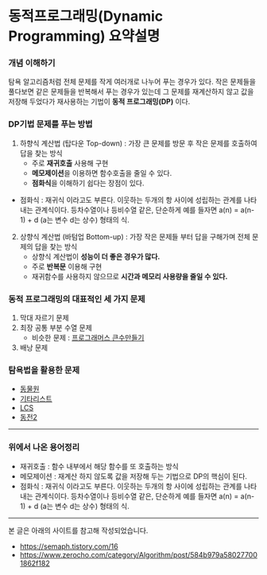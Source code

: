 # 동적프로그래밍(Dynamic Programming) 요약설명 

### 개념 이해하기
탐욕 알고리즘처럼 전체 문제를 작게 여러개로 나누어 푸는 경우가 있다. 작은 문제들을 풀다보면 같은 문제들을 반복해서 푸는 경우가 있는데 그 문제를 재계산하지 않고 값을 저장해 두었다가 재사용하는 기법이 **동적 프로그래밍(DP)** 이다. 

### DP기법 문제를 푸는 방법
1. 하향식 계산법 (탑다운 Top-down) : 가장 큰 문제를 방문 후 작은 문제를 호출하여 답을 찾는 방식
    - 주로 **재귀호출** 사용해 구현
    - **메모제이션**을 이용하면 함수호출을 줄일 수 있다.
    - **점화식**을 이해하기 쉽다는 장점이 있다.

- 점화식 : 재귀식 이라고도 부른다. 이웃하는 두개의 항 사이에 성립하는 관계를 나타내는 관계식이다. 등차수열이나 등비수열 같은, 단순하게 예를 들자면 a(n) = a(n-1) + d (a는 변수 d는 상수) 형태의 식. 

2. 상향식 계산법 (바텀업 Bottom-up) : 가장 작은 문제들 부터 답을 구해가며 전체 문제의 답을 찾는 방식
    - 상향식 계산법이 **성능이 더 좋은 경우가 많다.**
    - 주로 **반복문** 이용해 구현
    - 재귀함수를 사용하지 않으므로 **시간과 메모리 사용량을 줄일 수 있다.**

### 동적 프로그래밍의 대표적인 세 가지 문제
1. 막대 자르기 문제
2. 최장 공통 부분 수열 문제
    - 비슷한 문제 : [프로그래머스 큰수만들기](https://programmers.co.kr/learn/courses/30/lessons/42883)
3. 배낭 문제



### 탐욕법을 활용한 문제
- [동물원](https://www.acmicpc.net/problem/1309)
- [기타리스트](https://www.acmicpc.net/problem/1495)
- [LCS](https://www.acmicpc.net/problem/9251)
- [동전2](https://www.acmicpc.net/problem/2294)

---
### 위에서 나온 용어정리
- 재귀호출 : 함수 내부에서 해당 함수를 또 호출하는 방식 
- 메모제이션 : 재계산 하지 않도록 값을 저장해 두는 기법으로 DP의 핵심이 된다.
- 점화식 : 재귀식 이라고도 부른다. 이웃하는 두개의 항 사이에 성립하는 관계를 나타내는 관계식이다. 등차수열이나 등비수열 같은, 단순하게 예를 들자면 a(n) = a(n-1) + d (a는 변수 d는 상수) 형태의 식. 


---
본 글은 아래의 사이트를 참고해 작성되었습니다.
- https://semaph.tistory.com/16
- https://www.zerocho.com/category/Algorithm/post/584b979a580277001862f182